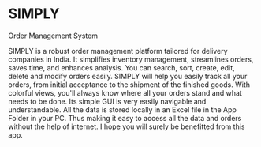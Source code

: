 # SIMPLY
Order Management System

SIMPLY is a robust order management platform tailored for delivery companies in India. It simplifies inventory management, streamlines orders, saves time, and enhances analysis. You can search, sort, create, edit, delete and modify orders easily. SIMPLY will help you easily track all your orders, from initial acceptance to the shipment of the finished goods. With colorful views, you'll always know where all your orders stand and what needs to be done. Its simple GUI is very easily navigable and understandable. All the data is stored locally in an Excel file in the App Folder in your PC. Thus making it easy to access all the data and orders without the help of internet. I hope you will surely be benefitted from this app.
